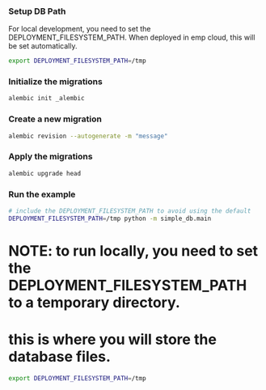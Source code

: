 ### Setup DB Path

For local development, you need to set the DEPLOYMENT_FILESYSTEM_PATH.  When deployed in emp cloud, this will be set automatically.

```bash
export DEPLOYMENT_FILESYSTEM_PATH=/tmp
```

### Initialize the migrations
```bash
alembic init _alembic
```

### Create a new migration
```bash
alembic revision --autogenerate -m "message"
```

### Apply the migrations
```bash
alembic upgrade head
```

### Run the example
```bash
# include the DEPLOYMENT_FILESYSTEM_PATH to avoid using the default
DEPLOYMENT_FILESYSTEM_PATH=/tmp python -m simple_db.main
```


# NOTE: to run locally, you need to set the DEPLOYMENT_FILESYSTEM_PATH to a temporary directory.
#       this is where you will store the database files.
```bash
export DEPLOYMENT_FILESYSTEM_PATH=/tmp
```
